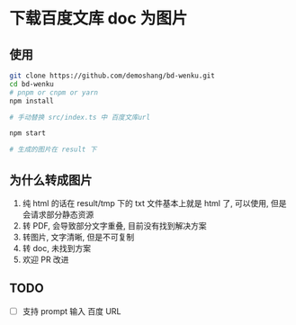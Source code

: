 # 下载百度文库 doc 为图片

## 使用

```bash
git clone https://github.com/demoshang/bd-wenku.git
cd bd-wenku
# pnpm or cnpm or yarn
npm install

# 手动替换 src/index.ts 中 百度文库url

npm start

# 生成的图片在 result 下
```

## 为什么转成图片

1. 纯 html 的话在 result/tmp 下的 txt 文件基本上就是 html 了, 可以使用, 但是会请求部分静态资源
2. 转 PDF, 会导致部分文字重叠, 目前没有找到解决方案
3. 转图片, 文字清晰, 但是不可复制
4. 转 doc, 未找到方案
5. 欢迎 PR 改进

## TODO

- [ ] 支持 prompt 输入 百度 URL
